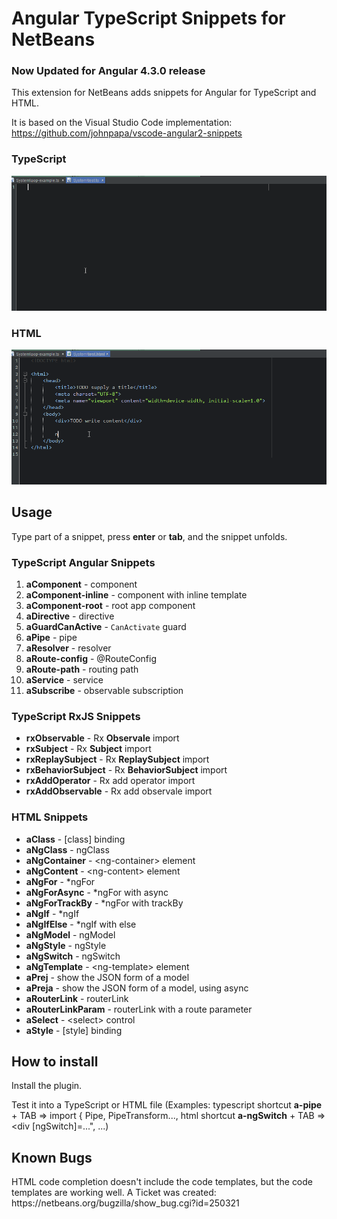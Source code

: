 <h1>Angular TypeScript Snippets for NetBeans</h1>
<h3>Now Updated for Angular 4.3.0 release</h3>

This extension for NetBeans adds snippets for Angular for TypeScript and HTML.

It is based on the Visual Studio Code implementation: <a href="https://github.com/johnpapa/vscode-angular2-snippets">https://github.com/johnpapa/vscode-angular2-snippets</a>

<h3>TypeScript</h3>
<img src="images/NbAngular2TSSnippets.gif" alt="Use Extension" />

<h3>HTML</h3>
<img src="images/NbAngular2HTMLSnippets.gif" alt="Use Extension" />

<h2>Usage</h2>
Type part of a snippet, press <strong>enter</strong> or <strong>tab</strong>, and the snippet unfolds.

<h3>TypeScript Angular Snippets</h3>
<ol>
    <li><strong>aComponent</strong> - component</li>
    <li><strong>aComponent-inline</strong> - component with inline template</li>
    <li><strong>aComponent-root</strong> - root app component</li>
    <li><strong>aDirective</strong> - directive</li>
    <li><strong>aGuardCanActive</strong> - <code>CanActivate</code> guard</li>
    <li><strong>aPipe</strong> - pipe</li>
    <li><strong>aResolver</strong> - resolver</li>
    <li><strong>aRoute-config</strong> - @RouteConfig</li>
    <li><strong>aRoute-path</strong> - routing path</li>
    <li><strong>aService</strong> - service</li>
    <li><strong>aSubscribe</strong> - observable subscription</li>
</ol>

<h3>TypeScript RxJS Snippets</h3>
<ul>
    <li><strong>rxObservable</strong> - Rx <strong>Observale</strong> import</li>
    <li><strong>rxSubject</strong> - Rx <strong>Subject</strong> import</li>
    <li><strong>rxReplaySubject</strong> - Rx <strong>ReplaySubject</strong> import</li>
    <li><strong>rxBehaviorSubject</strong> - Rx <strong>BehaviorSubject</strong> import</li>
    <li><strong>rxAddOperator</strong> - Rx add operator import</li>
    <li><strong>rxAddObservable</strong> - Rx add observale import</li>
</ul>

<h3>HTML Snippets</h3>
<ul>
    <li><strong>aClass</strong> - [class] binding</li>
    <li><strong>aNgClass</strong> - ngClass</li>
    <li><strong>aNgContainer</strong> - &lt;ng-container&gt; element</li>
    <li><strong>aNgContent</strong> - &lt;ng-content&gt; element</li>
    <li><strong>aNgFor</strong> - *ngFor</li>
    <li><strong>aNgForAsync</strong> - *ngFor with async</li>
    <li><strong>aNgForTrackBy</strong> - *ngFor with trackBy</li>
    <li><strong>aNgIf</strong> - *ngIf</li>
    <li><strong>aNgIfElse</strong> - *ngIf with else</li>
    <li><strong>aNgModel</strong> - ngModel</li>
    <li><strong>aNgStyle</strong> - ngStyle</li>
    <li><strong>aNgSwitch</strong> - ngSwitch</li>
    <li><strong>aNgTemplate</strong> - &lt;ng-template&gt; element</li>
    <li><strong>aPrej</strong> - show the JSON form of a model</li>
    <li><strong>aPreja</strong> - show the JSON form of a model, using async</li>
    <li><strong>aRouterLink</strong> - routerLink</li>
    <li><strong>aRouterLinkParam</strong> - routerLink with a route parameter</li>
    <li><strong>aSelect</strong> - &lt;select&gt; control</li>
    <li><strong>aStyle</strong> - [style] binding</li>
</ul>


<h2>How to install</h2>
<p>Install the plugin.</p>
<p>Test it into a TypeScript or HTML file (Examples: typescript shortcut <strong>a-pipe</strong> + TAB => import { Pipe, PipeTransform..., html shortcut <strong>a-ngSwitch</strong> + TAB => &lt;div [ngSwitch]=...", ...)</p>
  
<h2>Known Bugs</h2>
HTML code completion doesn't include the code templates, but the code templates are working well. A Ticket was created: https://netbeans.org/bugzilla/show_bug.cgi?id=250321
